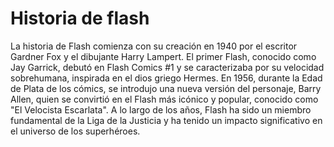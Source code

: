 # Historia de flash

La historia de Flash comienza con su creación en 1940 por el escritor Gardner Fox y el dibujante Harry Lampert. El primer Flash, conocido como Jay Garrick, debutó en Flash Comics #1 y se caracterizaba por su velocidad sobrehumana, inspirada en el dios griego Hermes. En 1956, durante la Edad de Plata de los cómics, se introdujo una nueva versión del personaje, Barry Allen, quien se convirtió en el Flash más icónico y popular, conocido como "El Velocista Escarlata". A lo largo de los años, Flash ha sido un miembro fundamental de la Liga de la Justicia y ha tenido un impacto significativo en el universo de los superhéroes.

